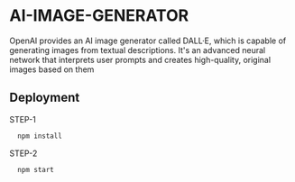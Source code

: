 
# AI-IMAGE-GENERATOR


OpenAI provides an AI image generator called DALL·E, which is capable of generating images from textual descriptions. It's an advanced neural network that interprets user prompts and creates high-quality, original images based on them


## Deployment
STEP-1

```bash
  npm install
```
STEP-2
```bash
  npm start
```

